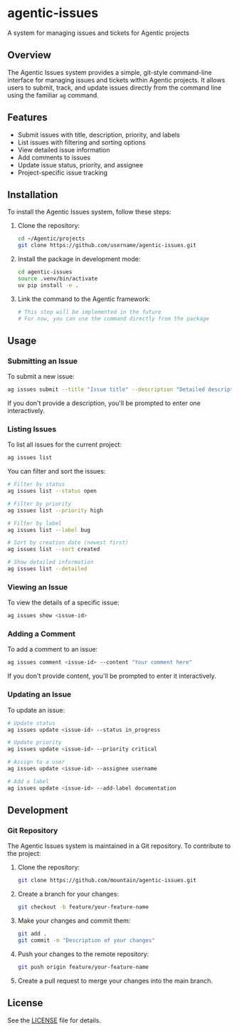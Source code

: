 # agentic-issues

A system for managing issues and tickets for Agentic projects

## Overview

The Agentic Issues system provides a simple, git-style command-line interface for managing issues and tickets within Agentic projects. It allows users to submit, track, and update issues directly from the command line using the familiar `ag` command.

## Features

- Submit issues with title, description, priority, and labels
- List issues with filtering and sorting options
- View detailed issue information
- Add comments to issues
- Update issue status, priority, and assignee
- Project-specific issue tracking

## Installation

To install the Agentic Issues system, follow these steps:

1. Clone the repository:
   ```bash
   cd ~/Agentic/projects
   git clone https://github.com/username/agentic-issues.git
   ```

2. Install the package in development mode:
   ```bash
   cd agentic-issues
   source .venv/bin/activate
   uv pip install -e .
   ```

3. Link the command to the Agentic framework:
   ```bash
   # This step will be implemented in the future
   # For now, you can use the command directly from the package
   ```

## Usage

### Submitting an Issue

To submit a new issue:

```bash
ag issues submit --title "Issue title" --description "Detailed description" --priority high --labels "bug,ui"
```

If you don't provide a description, you'll be prompted to enter one interactively.

### Listing Issues

To list all issues for the current project:

```bash
ag issues list
```

You can filter and sort the issues:

```bash
# Filter by status
ag issues list --status open

# Filter by priority
ag issues list --priority high

# Filter by label
ag issues list --label bug

# Sort by creation date (newest first)
ag issues list --sort created

# Show detailed information
ag issues list --detailed
```

### Viewing an Issue

To view the details of a specific issue:

```bash
ag issues show <issue-id>
```

### Adding a Comment

To add a comment to an issue:

```bash
ag issues comment <issue-id> --content "Your comment here"
```

If you don't provide content, you'll be prompted to enter it interactively.

### Updating an Issue

To update an issue:

```bash
# Update status
ag issues update <issue-id> --status in_progress

# Update priority
ag issues update <issue-id> --priority critical

# Assign to a user
ag issues update <issue-id> --assignee username

# Add a label
ag issues update <issue-id> --add-label documentation
```

## Development

### Git Repository

The Agentic Issues system is maintained in a Git repository. To contribute to the project:

1. Clone the repository:
   ```bash
   git clone https://github.com/mountain/agentic-issues.git
   ```

2. Create a branch for your changes:
   ```bash
   git checkout -b feature/your-feature-name
   ```

3. Make your changes and commit them:
   ```bash
   git add .
   git commit -m "Description of your changes"
   ```

4. Push your changes to the remote repository:
   ```bash
   git push origin feature/your-feature-name
   ```

5. Create a pull request to merge your changes into the main branch.

## License

See the [LICENSE](LICENSE) file for details.
